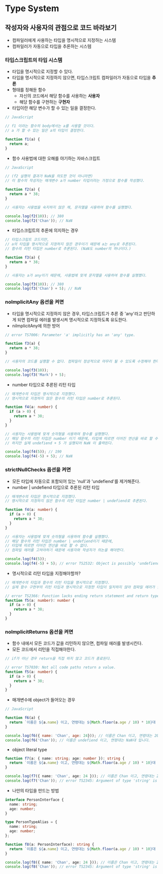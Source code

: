 # Type System
## 작성자와 사용자의 관점으로 코드 바라보기
- 컴파일러에게 사용하는 타입을 명시적으로 지정하는 시스템
- 컴파일러가 자동으로 타입을 추론하는 시스템
### 타입스크립트의 타입 시스템
- 타입을 명시적으로 지정할 수 있다.
- 타입을 명시적으로 지정하지 않으면, 타입스크립트 컴파일러가 자동으로 타입을 **추론**
- 형태를 정해둔 함수
  - 자신의 코드에서 해당 함수를 사용하는 **사용자**
  - 해당 함수를 구현하는 **구현자**
- 타입이란 해당 변수가 할 수 있는 일을 결정한다.
```js
// JavaScript

// f1 이라는 함수의 body에서는 a를 사용할 것이다.
// a 가 할 수 있는 일은 a의 타입이 결정한다.

function f1(a) {
  return a;
}
```
- 함수 사용법에 대한 오해를 야기하는 자바스크립트
```js
// JavaScript

// (f2 실행의 결과가 NaN을 의도한 것이 아니라면)
// 이 함수의 작성자는 매개변수 a가 number 타입이라는 가정으로 함수를 작성했다.

function f2(a) {
  return a * 38;
}

// 사용자는 사용법을 숙지하지 않은 채, 문자열을 사용하여 함수를 실행했다.

console.log(f2(10)); // 380
console.log(f2('Chan')); // NaN
```
- 타입스크립트의 추론에 의지하는 경우
```js
// 타입스크립트 코드지만,
// a의 타입을 명시적으로 지정하지 않은 경우이기 때문에 a는 any로 추론된다.
// 함수의 리턴 타입은 number로 추론된다. (NaN도 number의 하나이다.)

function f3(a) {
  return a * 38;
}

// 사용자는 a가 any이기 때문에, 사용법에 맞게 문자열을 사용하여 함수를 실행했다.

console.log(f3(10)); // 380
console.log(f3('Chan') + 5); // NaN
```
### nolmplicitAny 옵션을 켜면
- 타입을 명시적으로 지정하지 않은 경우, 타입스크립트가 추론 중 'any'라고 판단하게 되면 컴파일 에러를 발생시켜 명시적으로 지정하도록 유도한다.
- nilmplicitAny에 의한 방어
```ts
// error TS7006: Parameter 'a' implicitly has an 'any' type.

function f3(a) {
  return a * 38;
}

// 사용자의 코드를 실행할 수 없다. 컴파일이 정상적으로 마무리 될 수 있도록 수정해야 한다.

console.log(f3(10));
console.log(f3('Mark') + 5);
```
- number 타입으로 추론된 리턴 타입
```ts
// 매개변수의 타입은 명시적으로 지정했다.
// 명시적으로 지정하지 않은 함수의 리턴 타입은 number로 추론된다.

function f4(a: number) {
  if (a > 0) {
    return a * 38;
  }
}

// 사용자는 사용법에 맞게 숫자형을 사용하여 함수를 실행했다.
// 해당 함수의 리턴 타입은 number 이기 때문에, 타입에 따르면 이어진 연산을 바로 할 수 있다.
// 하지만 실제 undefiend + 5 가 실행되어 NaN 이 출력된다.

console.log(f4(5)); // 190
console.log(f4(-5) + 5); // NaN
```
### strictNullChecks 옵션을 켜면
- 모든 타입에 자동으로 포함되어 있는 'null'과 'undefiend'를 제거해준다.
- number | undefiend 타입으로 추론된 리턴 타입
```ts
// 매개변수의 타입은 명시적으로 지정했다.
// 명시적으로 지정하지 않은 함수의 리턴 타입은 number | undefiend로 추론된다.

function f4(a: number) {
  if (a > 0) {
    return a * 38;
  }
}

// 사용자는 사용법에 맞게 숫자형을 사용하여 함수를 실행했다.
// 해당 함수의 리턴 타입은 number | undefiend이기 때문에,
// 타입에 따르면 이어진 연산을 바로 할 수 없다.
// 컴파일 에러를 고쳐야하기 때문에 사용자와 작성자가 의논을 해야한다.

console.log(f4(5));
console.log(f4(-5) + 5); // error TS2532: Object is possibly 'undefiend'.
```
- 명시적으로 리턴 타입을 지정해야할까?
```ts
// 매개변수의 타입과 함수의 리턴 타입을 명시적으로 지정했다.
// 실제 함수 구현부의 리턴 타입과 명시적으로 지정한 타입이 일치하지 않아 컴파일 에러가 발생한다.

// error TS2366: Function lacks ending return statement and return type does not include.
function f5(a: number): number {
  if (a > 0) {
    return a * 38;
  }
}
```
### nolmplicitReturns 옵션을 켜면
- 함수 내에서 모든 코드가 값을 리턴하지 않으면, 컴파일 에러를 발생시킨다.
- 모든 코드에서 리턴을 직접해야한다.
```ts
// if가 아닌 경우 return을 직접 하지 않고 코드가 종료된다.

// error TS7030: Not all code paths return a value.
function f5(a: number) {
  if (a > 0) {
    return a * 38;
  }
}
```
- 매개변수에 object가 들어오는 경우
```js
// JavaScript

function f6(a) {
  return `이름은 ${a.name} 이고, 연령대는 ${Math.floor(a.age / 10) * 10}대 입니다.`;
}

console.log(f6({ name: 'Chan', age: 24})); // 이름은 Chan 이고, 연령대는 20대 입니다.
console.log(f6('Chan')); // 이름은 undefiend 이고, 연령대는 NaN대 입니다.
```
- object literal type
```ts
function f7(a: { name: string; age: number }): string {
  return `이름은 ${a.name} 이고, 연령대는 ${Math.floor(a.age / 10) * 10}대 입니다.`;
}

console.log(f7({ name: 'Chan', age: 24 })); // 이름은 Chan 이고, 연령대는 20대 입니다.
console.log(f7('Chan')); // error TS2345: Argument of type 'string' is not assignable to parameter of type '{ name: string; age: number; }'.
```
- 나만의 타입을 만드는 방법
```ts
interface PersonInterface {
  name: string;
  age: number;
}

type PersonTypeAlias = {
  name: string;
  age: number;
};

function f8(a: PersonInterface): string {
  return `이름은 ${a.name} 이고, 연령대는 ${Math.floor(a.age / 10) * 10}대 입니다.`;
}

console.log(f8({ name: 'Chan', age: 24 })); // 이름은 Chan 이고, 연령대는 20대 입니다.
console.log(f8('Chan')); // error TS2345: Argument of type 'string' is not assignable to parameter of type 'PersonInterface'.
```